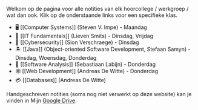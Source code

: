Welkom op de pagina voor alle notities van elk hoorcollege / werkgroep / wat dan ook. Klik op de onderstaande links voor een specifieke klas.

- 🖥️  [[Computer Systems]] (Steven V. Impe) - Maandag
- 🧱 [[IT Fundamentals]] (Lieven Smits) - Dinsdag, Vrijdag
- 🔐 [[Cybersecurity]] (Sion Verschraege) - Dinsdag
- 🏝️ [[Java]] (Object-oriented Software Development, Stefaan Samyn) - Dinsdag, Woensdag, Donderdag
- 🔎 [[Software Analysis]] (Sebastiaan Labijn) - Donderdag
- 🕸️ [[Web Development]] (Andreas De Witte) - Donderdag
- 💳 [[Databases]] (Andreas De Witte)

Handgeschreven notities (soms nog niet verwerkt op deze website) kan je vinden in Mijn [Google Drive](https://drive.google.com/drive/folders/19MFfBkp48F4e63byHzHa5kYravR2JxWS?usp=sharing).